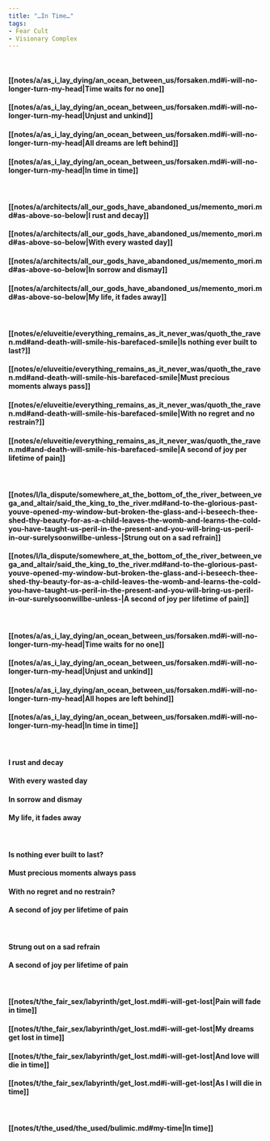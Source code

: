 ```yaml
---
title: "…In Time…"
tags:
- Fear Cult
- Visionary Complex
---
```

&nbsp;
#### [[notes/a/as_i_lay_dying/an_ocean_between_us/forsaken.md#i-will-no-longer-turn-my-head|Time waits for no one]]
#### [[notes/a/as_i_lay_dying/an_ocean_between_us/forsaken.md#i-will-no-longer-turn-my-head|Unjust and unkind]]
#### [[notes/a/as_i_lay_dying/an_ocean_between_us/forsaken.md#i-will-no-longer-turn-my-head|All dreams are left behind]]
#### [[notes/a/as_i_lay_dying/an_ocean_between_us/forsaken.md#i-will-no-longer-turn-my-head|In time  in time]]
&nbsp;
#### [[notes/a/architects/all_our_gods_have_abandoned_us/memento_mori.md#as-above-so-below|I rust and decay]]
#### [[notes/a/architects/all_our_gods_have_abandoned_us/memento_mori.md#as-above-so-below|With every wasted day]]
#### [[notes/a/architects/all_our_gods_have_abandoned_us/memento_mori.md#as-above-so-below|In sorrow and dismay]]
#### [[notes/a/architects/all_our_gods_have_abandoned_us/memento_mori.md#as-above-so-below|My life, it fades away]]
&nbsp;
#### [[notes/e/eluveitie/everything_remains_as_it_never_was/quoth_the_raven.md#and-death-will-smile-his-barefaced-smile|Is nothing ever built to last?]]
#### [[notes/e/eluveitie/everything_remains_as_it_never_was/quoth_the_raven.md#and-death-will-smile-his-barefaced-smile|Must precious moments always pass]]
#### [[notes/e/eluveitie/everything_remains_as_it_never_was/quoth_the_raven.md#and-death-will-smile-his-barefaced-smile|With no regret and no restrain?]]
#### [[notes/e/eluveitie/everything_remains_as_it_never_was/quoth_the_raven.md#and-death-will-smile-his-barefaced-smile|A second of joy per lifetime of pain]]
&nbsp;
#### [[notes/l/la_dispute/somewhere_at_the_bottom_of_the_river_between_vega_and_altair/said_the_king_to_the_river.md#and-to-the-glorious-past-youve-opened-my-window-but-broken-the-glass-and-i-beseech-thee-shed-thy-beauty-for-as-a-child-leaves-the-womb-and-learns-the-cold-you-have-taught-us-peril-in-the-present-and-you-will-bring-us-peril-in-our-surelysoonwillbe-unless-|Strung out on a sad refrain]]
#### [[notes/l/la_dispute/somewhere_at_the_bottom_of_the_river_between_vega_and_altair/said_the_king_to_the_river.md#and-to-the-glorious-past-youve-opened-my-window-but-broken-the-glass-and-i-beseech-thee-shed-thy-beauty-for-as-a-child-leaves-the-womb-and-learns-the-cold-you-have-taught-us-peril-in-the-present-and-you-will-bring-us-peril-in-our-surelysoonwillbe-unless-|A second of joy per lifetime of pain]]
&nbsp;
#### [[notes/a/as_i_lay_dying/an_ocean_between_us/forsaken.md#i-will-no-longer-turn-my-head|Time waits for no one]]
#### [[notes/a/as_i_lay_dying/an_ocean_between_us/forsaken.md#i-will-no-longer-turn-my-head|Unjust and unkind]]
#### [[notes/a/as_i_lay_dying/an_ocean_between_us/forsaken.md#i-will-no-longer-turn-my-head|All hopes are left behind]]
#### [[notes/a/as_i_lay_dying/an_ocean_between_us/forsaken.md#i-will-no-longer-turn-my-head|In time  in time]]
&nbsp;
#### I rust and decay
#### With every wasted day
#### In sorrow and dismay
#### My life, it fades away
&nbsp;
#### Is nothing ever built to last?
#### Must precious moments always pass
#### With no regret and no restrain?
#### A second of joy per lifetime of pain
&nbsp;
#### Strung out on a sad refrain
#### A second of joy per lifetime of pain
&nbsp;
#### [[notes/t/the_fair_sex/labyrinth/get_lost.md#i-will-get-lost|Pain will fade in time]]
#### [[notes/t/the_fair_sex/labyrinth/get_lost.md#i-will-get-lost|My dreams get lost in time]]
#### [[notes/t/the_fair_sex/labyrinth/get_lost.md#i-will-get-lost|And love will die in time]]
#### [[notes/t/the_fair_sex/labyrinth/get_lost.md#i-will-get-lost|As I will die in time]]
&nbsp;
#### [[notes/t/the_used/the_used/bulimic.md#my-time|In time]]
